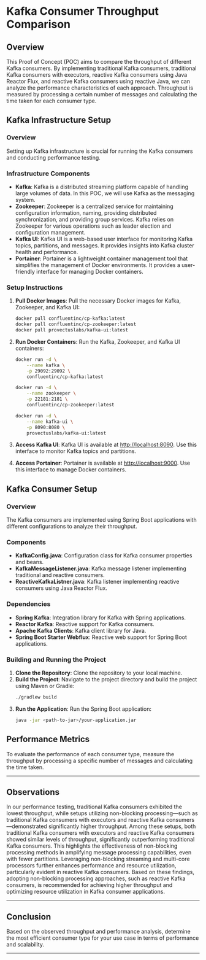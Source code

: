# Kafka Consumer Throughput Comparison 

## Overview
This Proof of Concept (POC) aims to compare the throughput of different Kafka consumers. By implementing traditional Kafka consumers, traditional Kafka consumers with executors, reactive Kafka consumers using Java Reactor Flux, and reactive Kafka consumers using reactive Java, we can analyze the performance characteristics of each approach. Throughput is measured by processing a certain number of messages and calculating the time taken for each consumer type.

## Kafka Infrastructure Setup

### Overview
Setting up Kafka infrastructure is crucial for running the Kafka consumers and conducting performance testing.

### Infrastructure Components
- **Kafka**: Kafka is a distributed streaming platform capable of handling large volumes of data. In this POC, we will use Kafka as the messaging system.
- **Zookeeper**: Zookeeper is a centralized service for maintaining configuration information, naming, providing distributed synchronization, and providing group services. Kafka relies on Zookeeper for various operations such as leader election and configuration management.
- **Kafka UI**: Kafka UI is a web-based user interface for monitoring Kafka topics, partitions, and messages. It provides insights into Kafka cluster health and performance.
- **Portainer**: Portainer is a lightweight container management tool that simplifies the management of Docker environments. It provides a user-friendly interface for managing Docker containers.

### Setup Instructions
1. **Pull Docker Images**: Pull the necessary Docker images for Kafka, Zookeeper, and Kafka UI:
    ```bash
    docker pull confluentinc/cp-kafka:latest
    docker pull confluentinc/cp-zookeeper:latest
    docker pull provectuslabs/kafka-ui:latest
    ```

2. **Run Docker Containers**: Run the Kafka, Zookeeper, and Kafka UI containers:
    ```bash
    docker run -d \
        --name kafka \
        -p 29092:29092 \
        confluentinc/cp-kafka:latest

    docker run -d \
        --name zookeeper \
        -p 22181:2181 \
        confluentinc/cp-zookeeper:latest

    docker run -d \
        --name kafka-ui \
        -p 8090:8080 \
        provectuslabs/kafka-ui:latest
    ```

3. **Access Kafka UI**: Kafka UI is available at [http://localhost:8090](http://localhost:8090). Use this interface to monitor Kafka topics and partitions.

4. **Access Portainer**: Portainer is available at [http://localhost:9000](http://localhost:9000). Use this interface to manage Docker containers.

## Kafka Consumer Setup

### Overview
The Kafka consumers are implemented using Spring Boot applications with different configurations to analyze their throughput.

### Components
- **KafkaConfig.java**: Configuration class for Kafka consumer properties and beans.
- **KafkaMessageListener.java**: Kafka message listener implementing traditional and reactive consumers.
- **ReactiveKafkaListner.java**: Kafka listener implementing reactive consumers using Java Reactor Flux.

### Dependencies
- **Spring Kafka**: Integration library for Kafka with Spring applications.
- **Reactor Kafka**: Reactive support for Kafka consumers.
- **Apache Kafka Clients**: Kafka client library for Java.
- **Spring Boot Starter Webflux**: Reactive web support for Spring Boot applications.

### Building and Running the Project
1. **Clone the Repository**: Clone the repository to your local machine.
2. **Build the Project**: Navigate to the project directory and build the project using Maven or Gradle:
    ```bash
    ./gradlew build
    ```
3. **Run the Application**: Run the Spring Boot application:
    ```bash
    java -jar <path-to-jar>/your-application.jar
    ```

## Performance Metrics
To evaluate the performance of each consumer type, measure the throughput by processing a specific number of messages and calculating the time taken.



---

## Observations

In our performance testing, traditional Kafka consumers exhibited the lowest throughput, while setups utilizing non-blocking processing—such as traditional Kafka consumers with executors and reactive Kafka consumers—demonstrated significantly higher throughput. Among these setups, both traditional Kafka consumers with executors and reactive Kafka consumers showed similar levels of throughput, significantly outperforming traditional Kafka consumers. This highlights the effectiveness of non-blocking processing methods in amplifying message processing capabilities, even with fewer partitions. Leveraging non-blocking streaming and multi-core processors further enhances performance and resource utilization, particularly evident in reactive Kafka consumers. Based on these findings, adopting non-blocking processing approaches, such as reactive Kafka consumers, is recommended for achieving higher throughput and optimizing resource utilization in Kafka consumer applications.

--- 

## Conclusion
Based on the observed throughput and performance analysis, determine the most efficient consumer type for your use case in terms of performance and scalability.

---
